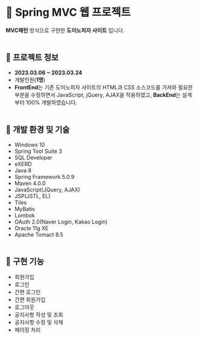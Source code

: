 # 🍕 Spring MVC 웹 프로젝트
**MVC패턴** 방식으로 구현한 **도미노피자 사이트** 입니다.<br><br>

## 🔎 프로젝트 정보
- **2023.03.06 ~ 2023.03.24**
- 개발인원(**1명**)
- **FrontEnd**는 기존 도미노피자 사이트의 HTML과 CSS 소스코드를 가져와 필요한 부분을 수정하면서 JavaScript, jQuery, AJAX을 적용하였고, **BackEnd**는 설계부터 100% 개발하였습니다.<br><br>

## 🔎 개발 환경 및 기술
- Windows 10
- Spring Tool Suite 3
- SQL Developer
- eXERD
- Java 8
- Spring Framework 5.0.9
- Maven 4.0.0
- JavaScript(JQuery,  AJAX)
- JSP(JSTL, EL)
- Tiles
- MyBatis
- Lombok
- OAuth 2.0(Naver Login, Kakao Login)
- Oracle 11g XE
- Apache Tomact 8.5<br><br>

## 🔎 구현 기능
- 회원가입
- 로그인
- 간편 로그인
- 간편 회원가입
- 로그아웃
- 공지사항 작성 및 조회
- 공지사항 수정 및 삭제
- 페이징 처리<br><br>
